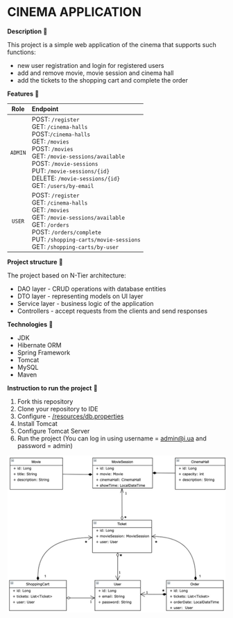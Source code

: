 # CINEMA APPLICATION
**Description** 📄

This project is a simple web application of the cinema that supports such functions:
- new user registration and login for registered users
- add and remove movie, movie session and cinema hall
- add the tickets to the shopping cart and complete the order

**Features** 📡

|  Role   | Endpoint                                                                                                                                                                                                                                                                    |
|:-------:|:----------------------------------------------------------------------------------------------------------------------------------------------------------------------------------------------------------------------------------------------------------------------------|
| `ADMIN` | POST: `/register` <br/> GET: `/cinema-halls`<br/>POST:`/cinema-halls`<br/>GET: `/movies`<br/>POST: `/movies`<br/>GET: `/movie-sessions/available`<br/>POST: `/movie-sessions`<br/>PUT: `/movie-sessions/{id}`<br/>DELETE: `/movie-sessions/{id}`<br/>GET: `/users/by-email` |
| `USER`  | POST: `/register` <br/> GET: `/cinema-halls`<br/>GET: `/movies`<br/>GET: `/movie-sessions/available`<br/>GET: `/orders`<br/>POST: `/orders/complete`<br/>PUT: `/shopping-carts/movie-sessions`<br/>GET: `/shopping-carts/by-user`                                           |


**Project structure** 📄

The project based on N-Tier architecture:
- DAO layer - CRUD operations with database entities
- DTO layer - representing models on UI layer
- Service layer - business logic of the application
- Controllers - accept requests from the clients and send responses

**Technologies** 📡
- JDK
- Hibernate ORM
- Spring Framework
- Tomcat
- MySQL
- Maven


**Instruction to run the project** 📄
1. Fork this repository
2. Clone your repository to IDE
3. Configure - [/resources/db.properties](https://github.com/vov4ik89/taxi-service/blob/main/src/main/java/taxi/util/ConnectionUtil.java#L9)
4. Install Tomcat
5. Configure Tomcat Server
6. Run the project (You can log in using username = admin@i.ua and password = admin)


![whole schema_1](uml.jpg)